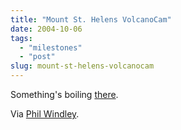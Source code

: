 ```yaml
---
title: "Mount St. Helens VolcanoCam"
date: 2004-10-06
tags: 
  - "milestones"
  - "post"
slug: mount-st-helens-volcanocam
---
```


Something's boiling [there](http://www.fs.fed.us/gpnf/volcanocams/msh/).

Via [Phil Windley](http://www.windley.com/2004/10/05.html#a1449).
